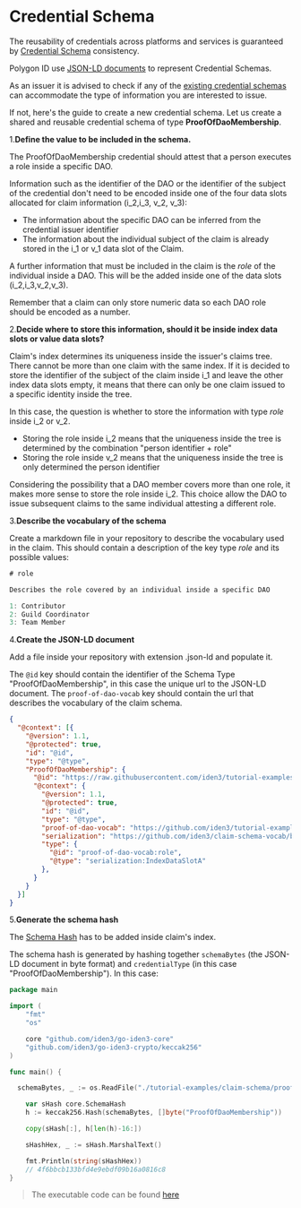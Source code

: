# Credential Schema

The reusability of credentials across platforms and services is guaranteed by [Credential Schema](https://docs.iden3.io/protocol/claim-schema/) consistency. 

Polygon ID use [JSON-LD documents](https://json-ld.org/learn.html) to represent Credential Schemas.

As an issuer it is advised to check if any of the [existing credential schemas](https://github.com/0xPolygonID/schemas/tree/main/jsonld) can accommodate the type of information you are interested to issue.

If not, here's the guide to create a new credential schema. Let us create a shared and reusable credential schema of type **ProofOfDaoMembership**.

1.**Define the value to be included in the schema.**

The ProofOfDaoMembership credential should attest that a person executes a role inside a specific DAO.

Information such as the identifier of the DAO or the identifier of the subject of the credential don't need to be encoded inside one of the four data slots allocated for claim information (i_2,i_3, v_2, v_3): 

- The information about the specific DAO can be inferred from the credential issuer identifier
- The information about the individual subject of the claim is already stored in the i_1 or v_1 data slot of the Claim.

A further information that must be included in the claim is the *role* of the individual inside a DAO. This will be the added inside one of the data slots (i_2,i_3,v_2,v_3). 

Remember that a claim can only store numeric data so each DAO role should be encoded as a number.

2.**Decide where to store this information, should it be inside index data slots or value data slots?**

Claim's index determines its uniqueness inside the issuer's claims tree. There cannot be more than one claim with the same index. If it is decided to store the identifier of the subject of the claim inside i_1 and leave the other index data slots empty, it means that there can only be one claim issued to a specific identity inside the tree.

In this case, the question is whether to store the information with type *role* inside i_2 or v_2.

- Storing the role inside i_2 means that the uniqueness inside the tree is determined by the combination "person identifier + role"
- Storing the role inside v_2 means that the uniqueness inside the tree is only determined the person identifier

Considering the possibility that a DAO member covers more than one role, it makes more sense to store the role inside i_2. This choice allow the DAO to issue subsequent claims to the same individual attesting a different role.

3.**Describe the vocabulary of the schema**

Create a markdown file in your repository to describe the vocabulary used in the claim. This should contain a description of the key type *role* and its possible values:

```js
# role

Describes the role covered by an individual inside a specific DAO

1: Contributor
2: Guild Coordinator
3: Team Member
```

4.**Create the JSON-LD document**

Add a file inside your repository with extension .json-ld and populate it.

The `@id` key should contain the identifier of the Schema Type "ProofOfDaoMembership", in this case the unique url to the JSON-LD document.
The `proof-of-dao-vocab` key should contain the url that describes the vocabulary of the claim schema.

```json
{
  "@context": [{
    "@version": 1.1,
    "@protected": true,
    "id": "@id",
    "type": "@type",
    "ProofOfDaoMembership": {
      "@id": "https://raw.githubusercontent.com/iden3/tutorial-examples/main/claim-schema/proof-of-dao-membership.json-ld#ProofOfDaoMembership",
      "@context": {
        "@version": 1.1,
        "@protected": true,
        "id": "@id",
        "type": "@type",
        "proof-of-dao-vocab": "https://github.com/iden3/tutorial-examples/blob/main/claim-schema/proof-of-dao.md#",
        "serialization": "https://github.com/iden3/claim-schema-vocab/blob/main/credentials/serialization.md#",
        "type": {
          "@id": "proof-of-dao-vocab:role",
          "@type": "serialization:IndexDataSlotA"
        },
      }
    }
  }]
}
```

5.**Generate the schema hash**

The [Schema Hash](https://docs.iden3.io/protocol/claim-schema/#schema-hash) has to be added inside claim's index.

The schema hash is generated by hashing together `schemaBytes` (the JSON-LD document in byte format) and `credentialType` (in this case "ProofOfDaoMembership"). In this case:
    
```go
package main

import (
    "fmt"
    "os"

    core "github.com/iden3/go-iden3-core"
    "github.com/iden3/go-iden3-crypto/keccak256"
)

func main() {

  schemaBytes, _ := os.ReadFile("./tutorial-examples/claim-schema/proof-of-dao-membership.json-ld")

    var sHash core.SchemaHash
    h := keccak256.Hash(schemaBytes, []byte("ProofOfDaoMembership"))

    copy(sHash[:], h[len(h)-16:])

    sHashHex, _ := sHash.MarshalText()

    fmt.Println(string(sHashHex))
    // 4f6bbcb133bfd4e9ebdf09b16a0816c8
}
```

> The executable code can be found [here](https://github.com/0xPolygonID/tutorial-examples/tree/main/claim-schema)
